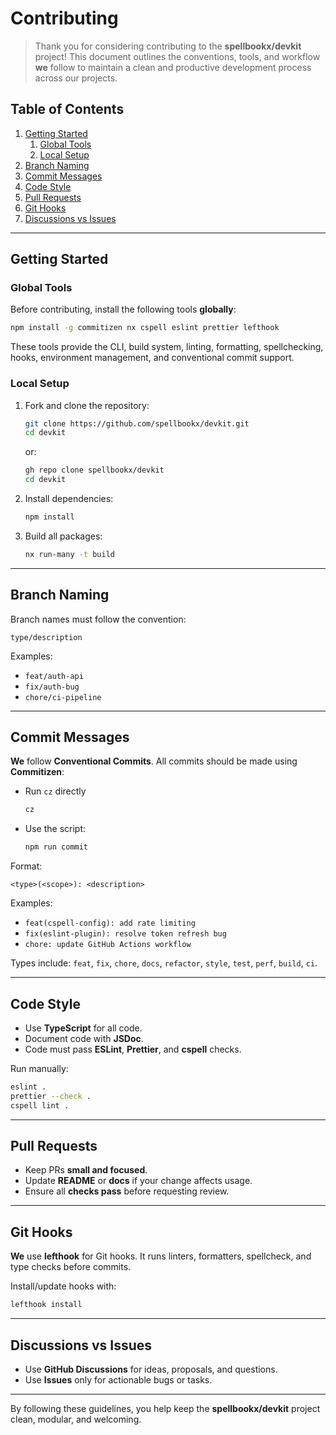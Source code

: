 # Contributing

> Thank you for considering contributing to the **spellbookx/devkit** project!
> This document outlines the conventions, tools, and workflow **we** follow to maintain a clean and productive development process across our projects.

## Table of Contents

1. [Getting Started](#getting-started)
   1. [Global Tools](#global-tools)
   2. [Local Setup](#local-setup)
2. [Branch Naming](#branch-naming)
3. [Commit Messages](#commit-messages)
4. [Code Style](#code-style)
5. [Pull Requests](#pull-requests)
6. [Git Hooks](#git-hooks)
7. [Discussions vs Issues](#discussions-vs-issues)

---

## Getting Started

### Global Tools

Before contributing, install the following tools **globally**:

```bash
npm install -g commitizen nx cspell eslint prettier lefthook
```

These tools provide the CLI, build system, linting, formatting, spellchecking, hooks, environment management, and conventional commit support.

### Local Setup

1. Fork and clone the repository:

   ```bash
   git clone https://github.com/spellbookx/devkit.git
   cd devkit
   ```

   or:

   ```bash
   gh repo clone spellbookx/devkit
   cd devkit
   ```

2. Install dependencies:

   ```bash
   npm install
   ```

3. Build all packages:

   ```bash
   nx run-many -t build
   ```

---

## Branch Naming

Branch names must follow the convention:

`type/description`

Examples:

- `feat/auth-api`
- `fix/auth-bug`
- `chore/ci-pipeline`

---

## Commit Messages

**We** follow **Conventional Commits**.
All commits should be made using **Commitizen**:

- Run `cz` directly

  ```bash
  cz
  ```

- Use the script:

  ```bash
  npm run commit
  ```

Format:

`<type>(<scope>): <description>`

Examples:

- `feat(cspell-config): add rate limiting`
- `fix(eslint-plugin): resolve token refresh bug`
- `chore: update GitHub Actions workflow`

Types include: `feat`, `fix`, `chore`, `docs`, `refactor`, `style`, `test`, `perf`, `build`, `ci`.

---

## Code Style

- Use **TypeScript** for all code.
- Document code with **JSDoc**.
- Code must pass **ESLint**, **Prettier**, and **cspell** checks.

Run manually:

```bash
eslint .
prettier --check .
cspell lint .
```

---

## Pull Requests

- Keep PRs **small and focused**.
- Update **README** or **docs** if your change affects usage.
- Ensure all **checks pass** before requesting review.

---

## Git Hooks

**We** use **lefthook** for Git hooks.
It runs linters, formatters, spellcheck, and type checks before commits.

Install/update hooks with:

```bash
lefthook install
```

---

## Discussions vs Issues

- Use **GitHub Discussions** for ideas, proposals, and questions.
- Use **Issues** only for actionable bugs or tasks.

---

By following these guidelines, you help keep the **spellbookx/devkit** project clean, modular, and welcoming.
